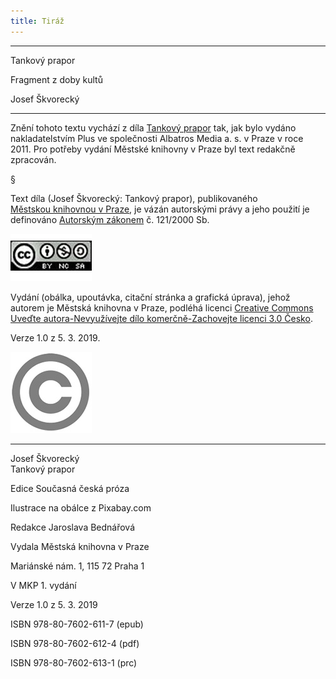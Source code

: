```yaml
---
title: Tiráž
---
```


***

Tankový prapor

Fragment z doby kultů

Josef Škvorecký


***

Znění tohoto textu vychází z díla [Tankový prapor](https://search.mlp.cz/cz/titul/tankovy-prapor/3576436/) tak, jak bylo vydáno nakladatelstvím Plus ve společnosti Albatros Media a. s. v Praze v roce 2011. Pro potřeby vydání Městské knihovny v Praze byl text redakčně zpracován.

§

Text díla (Josef Škvorecký: Tankový prapor), publikovaného [Městskou knihovnou v Praze](https://www.mlp.cz/cz/), je vázán autorskými právy a jeho použití je definováno [Autorským zákonem](https://www.mkcr.cz/predpisy-zakonu-709.html) č. 121/2000 Sb.

[![image001.jpg](./resources/image001_fmt.jpeg)](https://creativecommons.org/licenses/by-nc-sa/3.0/cz/)

Vydání (obálka, upoutávka, citační stránka a grafická úprava), jehož autorem je Městská knihovna v Praze, podléhá licenci [Creative Commons Uveďte autora-Nevyužívejte dílo komerčně-Zachovejte licenci 3.0 Česko](https://creativecommons.org/licenses/by-nc-sa/3.0/cz/).

Verze 1.0 z 5. 3. 2019.

  

  

![image002.jpg](./resources/image002_fmt.jpeg)


***

Josef Škvorecký  
Tankový prapor

Edice Současná česká próza

  

Ilustrace na obálce z Pixabay.com

  

Redakce Jaroslava Bednářová

  

Vydala Městská knihovna v Praze

  

Mariánské nám. 1, 115 72 Praha 1

  

V MKP 1. vydání

  

Verze 1.0 z 5. 3. 2019

  

ISBN 978-80-7602-611-7 (epub)

  

ISBN 978-80-7602-612-4 (pdf)

  

ISBN 978-80-7602-613-1 (prc)
